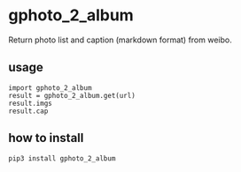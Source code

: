 # gphoto_2_album

Return photo list and caption (markdown format) from weibo.

## usage

```
import gphoto_2_album
result = gphoto_2_album.get(url)
result.imgs
result.cap
```

## how to install

`pip3 install gphoto_2_album`